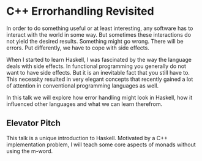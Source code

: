 # C++ Errorhandling Revisited

In order to do something useful or at least interesting, any software has to interact with the world in some way. But sometimes these interactions do not yield the desired results. Something might go wrong. There will be errors. Put differently, we have to cope with side effects.

When I started to learn Haskell, I was fascinated by the way the language deals with side effects. In functional programming you generally do not want to have side effects. But it is an inevitable fact that you still have to. This necessity resulted in very elegant concepts that recently gained a lot of attention in conventional programming languages as well.

In this talk we will explore how error handling might look in Haskell, how it influenced other languages and what we can learn therefrom.

## Elevator Pitch

This talk is a unique introduction to Haskell. Motivated by a C++ implementation problem, I will teach some core aspects of monads without using the m-word.
